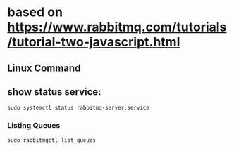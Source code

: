 # based on https://www.rabbitmq.com/tutorials/tutorial-two-javascript.html

## Linux Command

## show status service:

```
sudo systemctl status rabbitmq-server.service
```

### Listing Queues
```
sudo rabbitmqctl list_queues
```